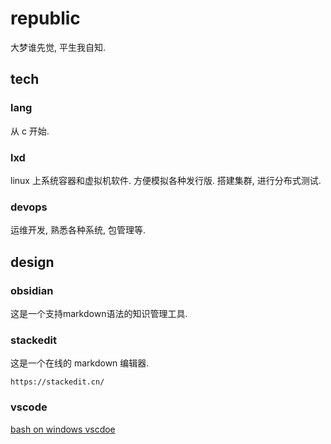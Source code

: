 # republic
大梦谁先觉, 平生我自知.


## tech



### lang

从 c 开始.

### lxd

linux 上系统容器和虚拟机软件. 方便模拟各种发行版. 搭建集群, 进行分布式测试.


### devops

运维开发, 熟悉各种系统, 包管理等.


## design

### obsidian

这是一个支持markdown语法的知识管理工具.

### stackedit

这是一个在线的 markdown 编辑器.

	https://stackedit.cn/


### vscode

[bash on windows vscdoe](https://stackoverflow.com/a/50159674)
<!--stackedit_data:
eyJoaXN0b3J5IjpbMTc1NTE4MzM5Ml19
-->